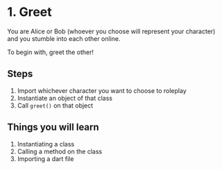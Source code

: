 # 1. Greet

You are Alice or Bob (whoever you choose will represent your character) and you stumble into each other online.

To begin with, greet the other!

## Steps

1. Import whichever character you want to choose to roleplay
2. Instantiate an object of that class
3. Call `greet()` on that object

## Things you will learn

1. Instantiating a class
2. Calling a method on the class
3. Importing a dart file
